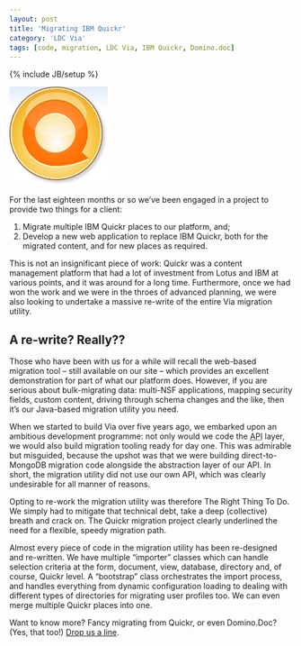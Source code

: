 ```yaml
---
layout: post
title: 'Migrating IBM Quickr'
category: 'LDC Via'
tags: [code, migration, LDC Via, IBM Quickr, Domino.doc]
---
```


{% include JB/setup %}

<div class="blog-header">
  <img src="/assets/img/blog/icon-quickr.jpg" style="height: '175px'; width: '175px';" alt="IBM Lotus Quickr icon" />
</div>

For the last eighteen months or so we’ve been engaged in a project to provide two things for a client:

1. Migrate multiple IBM Quickr places to our platform, and;
2. Develop a new web application to replace IBM Quickr, both for the migrated content, and for new places as required.

This is not an insignificant piece of work: Quickr was a content management platform that had a lot of investment from Lotus and IBM at various points, and it was around for a long time. Furthermore, once we had won the work and we were in the throes of advanced planning, we were also looking to undertake a massive re-write of the entire Via migration utility.

## A re-write? Really??

Those who have been with us for a while will recall the web-based migration tool – still available on our site – which provides an excellent demonstration for part of what our platform does. However, if you are serious about bulk-migrating data: multi-NSF applications, mapping security fields, custom content, driving through schema changes and the like, then it’s our Java-based migration utility you need.

When we started to build Via over five years ago, we embarked upon an ambitious development programme: not only would we code the <abbr title="Application Programming Interface">API</abbr> layer, we would also build migration tooling ready for day one. This was admirable but misguided, because the upshot was that we were building direct-to-MongoDB migration code alongside the abstraction layer of our API. <span class="highlight">In short, the migration utility did not use our own API</span>, which was clearly undesirable for all manner of reasons.

Opting to re-work the migration utility was therefore The Right Thing To Do. We simply had to mitigate that technical debt, take a deep (collective) breath and crack on. The Quickr migration project clearly underlined the need for a flexible, speedy migration path.

Almost every piece of code in the migration utility has been re-designed and re-written. We have multiple “importer” classes which can handle selection criteria at the form, document, view, database, directory and, of course, Quickr level. A “bootstrap” class orchestrates the import process, and handles everything from dynamic configuration loading to dealing with different types of directories for migrating user profiles too. <span class="highlight">We can even merge multiple Quickr places into one.</span>

Want to know more? Fancy migrating from Quickr, or even Domino.Doc? (Yes, that too!) <a href="mailto:info@ldcvia.com?subject=Website%20query%20re%20Quickr">Drop us a line</a>.
